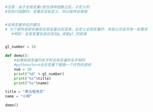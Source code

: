 
<BlogInfo id="697" title="6.全局变量的命名" author="白日梦想猿" pv=0 read_times=0 pre_cost_time=0分16秒 category="语法进阶" tag_list="['语法进阶']" create_time="2020.02.17 14:47:26" update_time="2020.02.17 14:58:26" />

```python
#注意：由于全局变量c是在调用函数之后，才定义的
#在执行函数时，变量还没有定义，所以程序会报错


#全局变量命名的建议
# 为了避免局部变量和全局变量出现混淆，在定义全局变量时，有些公司会开发一些要求
   #例如：全局变量名前应该加g_或者gl_的前缀


gl_number = 10

def demo():
    #如果局部变量的名字和全局变量的名字相同
    #pythoncharm会在变量下面画一个灰色的虚线
    num = 10
    print("%d" % gl_number)
    print("%s"%title)
    print("%s"%name)

title = "黑马程序员"
name = "小明"

demo()


```
